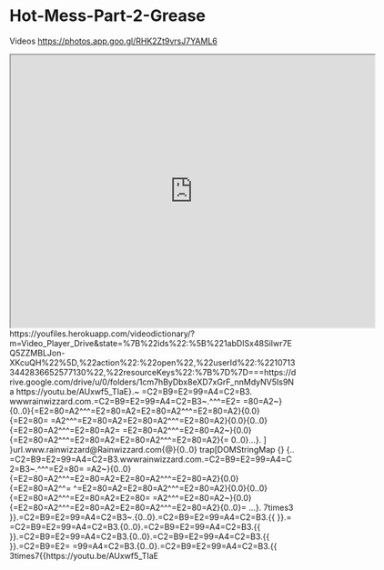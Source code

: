 # Hot-Mess-Part-2-Grease
Videos
https://photos.app.goo.gl/RHK2Zt9vrsJ7YAML6
<iframe src="https://drive.google.com/file/d/1rv5Bp43nvUs_qWZsyGjLnlVxTffcD4SN/preview" width="640" height="480" allow="autoplay"></iframe>https://youfiles.herokuapp.com/videodictionary/?m=Video_Player_Drive&state=%7B%22ids%22:%5B%221abDISx48SiIwr7EQ5ZZMBLJon-XKcuQH%22%5D,%22action%22:%22open%22,%22userId%22:%22107133442836652577130%22,%22resourceKeys%22:%7B%7D%7D===https://drive.google.com/drive/u/0/folders/1cm7hByDbx8eXD7xGrF_nnMdyNV5Is9Na
https://youtu.be/AUxwf5_TIaE}.~ =C2=B9=E2=99=A4=C2=B3. wwwrainwizzard.com.=C2=B9=E2=99=A4=C2=B3~.^^^=E2= =80=A2~}{0..0}{=E2=80=A2^^^=E2=80=A2=E2=80=A2^^^=E2=80=A2}{0.0}{=E2=80= =A2^^^=E2=80=A2=E2=80=A2^^^=E2=80=A2}{0.0}{0..0}{=E2=80=A2^^^=E2=80=A2= =E2=80=A2^^^=E2=80=A2~}{0.0}{=E2=80=A2^^^=E2=80=A2=E2=80=A2^^^=E2=80=A2}{= 0..0}...}. ] }url.www.rainwizzard@Rainwizzard.com{@}{0..0} trap[DOMStringMap {} {.. =C2=B9=E2=99=A4=C2=B3.wwwrainwizzard.com.=C2=B9=E2=99=A4=C2=B3~.^^^=E2=80= =A2~}{0..0}{=E2=80=A2^^^=E2=80=A2=E2=80=A2^^^=E2=80=A2}{0.0}{=E2=80=A2^^= ^=E2=80=A2=E2=80=A2^^^=E2=80=A2}{0.0}{0..0}{=E2=80=A2^^^=E2=80=A2=E2=80= =A2^^^=E2=80=A2~}{0.0}{=E2=80=A2^^^=E2=80=A2=E2=80=A2^^^=E2=80=A2}{0..0}= ...}. 7times3 }}.=C2=B9=E2=99=A4=C2=B3~.{0..0}.=C2=B9=E2=99=A4=C2=B3.{{ }}.= =C2=B9=E2=99=A4=C2=B3.{0..0}.=C2=B9=E2=99=A4=C2=B3.{{ }}.=C2=B9=E2=99=A4=C2=B3.{0..0}.=C2=B9=E2=99=A4=C2=B3.{{ }}.=C2=B9=E2= =99=A4=C2=B3.{0..0}.=C2=B9=E2=99=A4=C2=B3.{{ 3times7{{https://youtu.be/AUxwf5_TIaE
